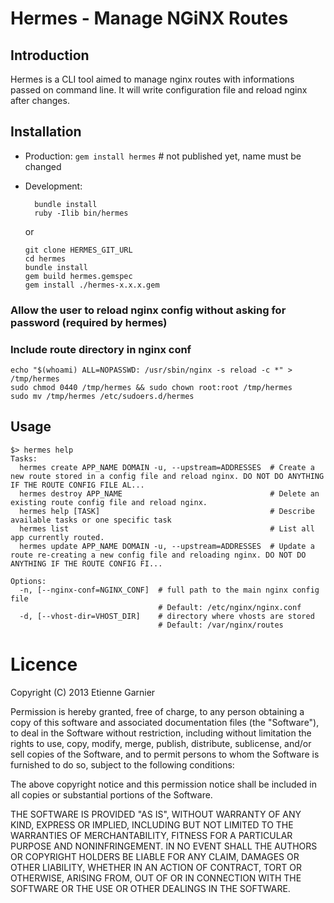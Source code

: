 Hermes - Manage NGiNX Routes
============================

Introduction
------------

Hermes is a CLI tool aimed to manage nginx routes with informations passed on command line. It will write configuration file and reload nginx after changes.

Installation
------------

* Production: 
  `gem install hermes` # not published yet, name must be changed

* Development: 
  ```
    bundle install
    ruby -Ilib bin/hermes
  ```
  or
	```
	git clone HERMES_GIT_URL
	cd hermes
  bundle install
	gem build hermes.gemspec
	gem install ./hermes-x.x.x.gem
	```

### Allow the user to reload nginx config without asking for password (required by hermes)

### Include route directory in nginx conf

```
echo "$(whoami) ALL=NOPASSWD: /usr/sbin/nginx -s reload -c *" > /tmp/hermes
sudo chmod 0440 /tmp/hermes && sudo chown root:root /tmp/hermes 
sudo mv /tmp/hermes /etc/sudoers.d/hermes
```

Usage
-----

```
$> hermes help
Tasks:
  hermes create APP_NAME DOMAIN -u, --upstream=ADDRESSES  # Create a new route stored in a config file and reload nginx. DO NOT DO ANYTHING IF THE ROUTE CONFIG FILE AL...
  hermes destroy APP_NAME                                 # Delete an existing route config file and reload nginx. 
  hermes help [TASK]                                      # Describe available tasks or one specific task
  hermes list                                             # List all app currently routed. 
  hermes update APP_NAME DOMAIN -u, --upstream=ADDRESSES  # Update a route re-creating a new config file and reloading nginx. DO NOT DO ANYTHING IF THE ROUTE CONFIG FI...

Options:
  -n, [--nginx-conf=NGINX_CONF]  # full path to the main nginx config file
                                 # Default: /etc/nginx/nginx.conf
  -d, [--vhost-dir=VHOST_DIR]    # directory where vhosts are stored
                                 # Default: /var/nginx/routes
```
Licence
=======

Copyright (C) 2013 Etienne Garnier

Permission is hereby granted, free of charge, to any person obtaining a copy of this software and associated documentation files (the "Software"), to deal in the Software without restriction, including without limitation the rights to use, copy, modify, merge, publish, distribute, sublicense, and/or sell copies of the Software, and to permit persons to whom the Software is furnished to do so, subject to the following conditions:

The above copyright notice and this permission notice shall be included in all copies or substantial portions of the Software.

THE SOFTWARE IS PROVIDED "AS IS", WITHOUT WARRANTY OF ANY KIND, EXPRESS OR IMPLIED, INCLUDING BUT NOT LIMITED TO THE WARRANTIES OF MERCHANTABILITY, FITNESS FOR A PARTICULAR PURPOSE AND NONINFRINGEMENT. IN NO EVENT SHALL THE AUTHORS OR COPYRIGHT HOLDERS BE LIABLE FOR ANY CLAIM, DAMAGES OR OTHER LIABILITY, WHETHER IN AN ACTION OF CONTRACT, TORT OR OTHERWISE, ARISING FROM, OUT OF OR IN CONNECTION WITH THE SOFTWARE OR THE USE OR OTHER DEALINGS IN THE SOFTWARE.